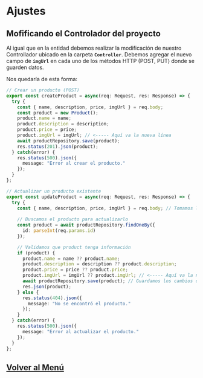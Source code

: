 # Ajustes

## Mofificando el Controlador del proyecto

Al igual que en la entidad debemos realizar la modificación de nuestro Controllador ubicado en la carpeta **`Controller`**. Debemos agregar el nuevo campo de **`imgUrl`** en cada uno de los métodos HTTP (POST, PUT) donde se guarden datos.

Nos quedaría de esta forma:

``` TypeScript
// Crear un producto (POST)
export const createProduct = async(req: Request, res: Response) => {
  try {
    const { name, description, price, imgUrl } = req.body;
    const product = new Product();
    product.name = name;
    product.description = description;
    product.price = price;
    product.imgUrl = imgUrl; // <----- Aquí va la nueva línea
    await productRepository.save(product);
    res.status(201).json(product);
  } catch(error) {
    res.status(500).json({
      message: "Error al crear el producto."
    });
  }
};

// Actualizar un producto existente
export const updateProduct = async(req: Request, res: Response) => {
  try {
    const { name, description, price, imgUrl } = req.body; // Tomamos los datos del request
    
    // Buscamos el producto para actualizarlo
    const product = await productRepository.findOneBy({
      id: parseInt(req.params.id)
    });

    // Validamos que product tenga información
    if (product) {
      product.name = name ?? product.name;
      product.description = description ?? product.description;
      product.price = price ?? product.price;
      product.imgUrl = imgUrl ?? product.imgUrl; // <----- Aquí va la nueva línea
      await productRepository.save(product); // Guardamos los cambios del producto
      res.json(product);
    } else {
      res.status(404).json({
        message: "No se encontró el producto."
      });
    }
  } catch(error) {
    res.status(500).json({
      message: "Error al actualizar el producto."
    });
  }
};
```

## [Volver al Menú](../../README.md)
